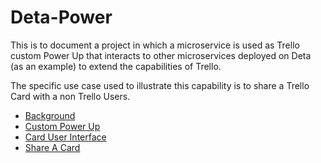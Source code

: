 # Deta-Power
This is to document a project in which a microservice is used as Trello custom Power Up that interacts to other microservices deployed on Deta (as an example) to extend the capabilities of Trello.

The specific use case used to illustrate this capability is to share a Trello Card with a non Trello Users.

- [Background](https://github.com/xu2xulim/Deta-Power/blob/f81d127080eaa09d5d3628db300246305e4160d4/Background.md)
- [Custom Power Up](https://github.com/xu2xulim/Deta-Power/blob/3202ec7873e953ac96eb3dbac5e4e8e350d3a83e/Custom%20Power%20Up.md)
- [Card User Interface](https://github.com/xu2xulim/Deta-Power/blob/f81d127080eaa09d5d3628db300246305e4160d4/Card%20User%20Interface.md)
- [Share A Card](https://github.com/xu2xulim/Deta-Power/blob/f81d127080eaa09d5d3628db300246305e4160d4/Share%20a%20card.md)

